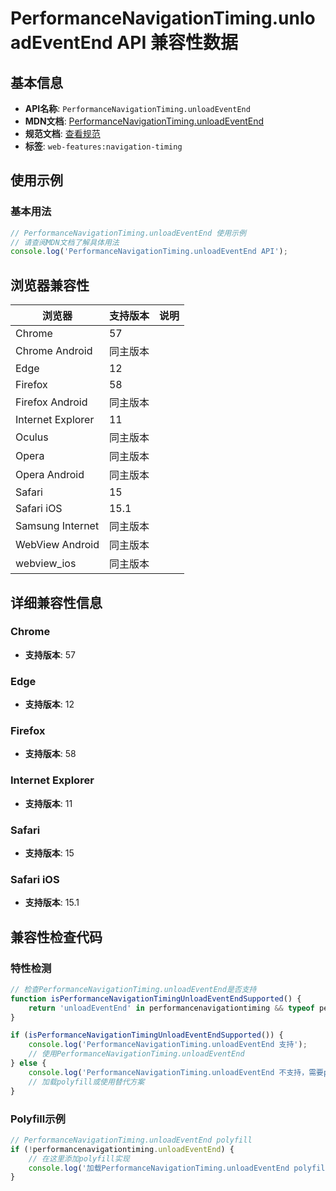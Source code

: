 # PerformanceNavigationTiming.unloadEventEnd API 兼容性数据

## 基本信息

- **API名称**: `PerformanceNavigationTiming.unloadEventEnd`
- **MDN文档**: [PerformanceNavigationTiming.unloadEventEnd](https://developer.mozilla.org/docs/Web/API/PerformanceNavigationTiming/unloadEventEnd)
- **规范文档**: [查看规范](https://w3c.github.io/navigation-timing/#dom-performancenavigationtiming-unloadeventend)
- **标签**: `web-features:navigation-timing`

## 使用示例

### 基本用法

```javascript
// PerformanceNavigationTiming.unloadEventEnd 使用示例
// 请查阅MDN文档了解具体用法
console.log('PerformanceNavigationTiming.unloadEventEnd API');
```

## 浏览器兼容性

| 浏览器 | 支持版本 | 说明 |
|--------|----------|------|
| Chrome | 57 |  |
| Chrome Android | 同主版本 |  |
| Edge | 12 |  |
| Firefox | 58 |  |
| Firefox Android | 同主版本 |  |
| Internet Explorer | 11 |  |
| Oculus | 同主版本 |  |
| Opera | 同主版本 |  |
| Opera Android | 同主版本 |  |
| Safari | 15 |  |
| Safari iOS | 15.1 |  |
| Samsung Internet | 同主版本 |  |
| WebView Android | 同主版本 |  |
| webview_ios | 同主版本 |  |

## 详细兼容性信息

### Chrome

- **支持版本**: 57

### Edge

- **支持版本**: 12

### Firefox

- **支持版本**: 58

### Internet Explorer

- **支持版本**: 11

### Safari

- **支持版本**: 15

### Safari iOS

- **支持版本**: 15.1

## 兼容性检查代码

### 特性检测

```javascript
// 检查PerformanceNavigationTiming.unloadEventEnd是否支持
function isPerformanceNavigationTimingUnloadEventEndSupported() {
    return 'unloadEventEnd' in performancenavigationtiming && typeof performancenavigationtiming.unloadEventEnd === 'function';
}

if (isPerformanceNavigationTimingUnloadEventEndSupported()) {
    console.log('PerformanceNavigationTiming.unloadEventEnd 支持');
    // 使用PerformanceNavigationTiming.unloadEventEnd
} else {
    console.log('PerformanceNavigationTiming.unloadEventEnd 不支持，需要polyfill');
    // 加载polyfill或使用替代方案
}
```

### Polyfill示例

```javascript
// PerformanceNavigationTiming.unloadEventEnd polyfill
if (!performancenavigationtiming.unloadEventEnd) {
    // 在这里添加polyfill实现
    console.log('加载PerformanceNavigationTiming.unloadEventEnd polyfill');
}
```

